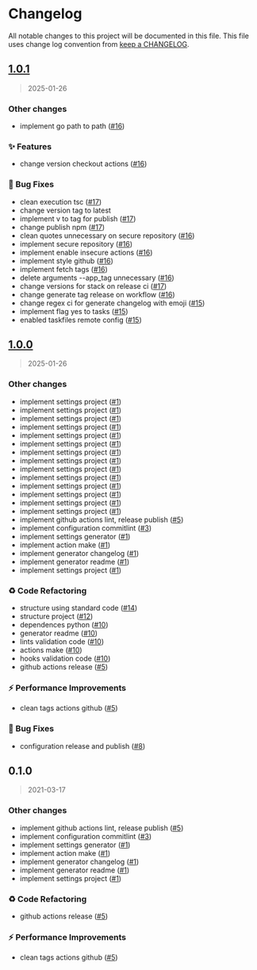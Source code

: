 # Changelog

All notable changes to this project will be documented in this file. This file uses change log convention from [keep a CHANGELOG](http://keepachangelog.com/en/0.3.0/).


<a name="1.0.1"></a>
## [1.0.1](https://github.com/hadenlabs/commitlint-config/compare/1.0.0...1.0.1)

> 2025-01-26

### Other changes

* implement go path to path ([#16](https://github.com/hadenlabs/commitlint-config/issues/16))

### ✨ Features

* change version checkout actions ([#16](https://github.com/hadenlabs/commitlint-config/issues/16))

### 🐛 Bug Fixes

* clean execution tsc ([#17](https://github.com/hadenlabs/commitlint-config/issues/17))
* change version tag to latest
* implement v to tag for publish ([#17](https://github.com/hadenlabs/commitlint-config/issues/17))
* change publish npm ([#17](https://github.com/hadenlabs/commitlint-config/issues/17))
* clean quotes unnecessary on secure repository ([#16](https://github.com/hadenlabs/commitlint-config/issues/16))
* implement secure repository ([#16](https://github.com/hadenlabs/commitlint-config/issues/16))
* implement enable insecure actions ([#16](https://github.com/hadenlabs/commitlint-config/issues/16))
* implement style github ([#16](https://github.com/hadenlabs/commitlint-config/issues/16))
* implement fetch tags ([#16](https://github.com/hadenlabs/commitlint-config/issues/16))
* delete arguments --app_tag unnecessary ([#16](https://github.com/hadenlabs/commitlint-config/issues/16))
* change versions for stack on release ci ([#17](https://github.com/hadenlabs/commitlint-config/issues/17))
* change generate tag release on workflow ([#16](https://github.com/hadenlabs/commitlint-config/issues/16))
* change regex ci for generate changelog with emoji ([#15](https://github.com/hadenlabs/commitlint-config/issues/15))
* implement flag yes to tasks ([#15](https://github.com/hadenlabs/commitlint-config/issues/15))
* enabled taskfiles remote config ([#15](https://github.com/hadenlabs/commitlint-config/issues/15))


<a name="1.0.0"></a>
## [1.0.0](https://github.com/hadenlabs/commitlint-config/compare/0.1.0...1.0.0)

> 2025-01-26

### Other changes

* implement settings project ([#1](https://github.com/hadenlabs/commitlint-config/issues/1))
* implement settings project ([#1](https://github.com/hadenlabs/commitlint-config/issues/1))
* implement settings project ([#1](https://github.com/hadenlabs/commitlint-config/issues/1))
* implement settings project ([#1](https://github.com/hadenlabs/commitlint-config/issues/1))
* implement settings project ([#1](https://github.com/hadenlabs/commitlint-config/issues/1))
* implement settings project ([#1](https://github.com/hadenlabs/commitlint-config/issues/1))
* implement settings project ([#1](https://github.com/hadenlabs/commitlint-config/issues/1))
* implement settings project ([#1](https://github.com/hadenlabs/commitlint-config/issues/1))
* implement settings project ([#1](https://github.com/hadenlabs/commitlint-config/issues/1))
* implement settings project ([#1](https://github.com/hadenlabs/commitlint-config/issues/1))
* implement settings project ([#1](https://github.com/hadenlabs/commitlint-config/issues/1))
* implement settings project ([#1](https://github.com/hadenlabs/commitlint-config/issues/1))
* implement settings project ([#1](https://github.com/hadenlabs/commitlint-config/issues/1))
* implement settings project ([#1](https://github.com/hadenlabs/commitlint-config/issues/1))
* implement github actions lint, release publish ([#5](https://github.com/hadenlabs/commitlint-config/issues/5))
* implement configuration commitlint ([#3](https://github.com/hadenlabs/commitlint-config/issues/3))
* implement settings generator ([#1](https://github.com/hadenlabs/commitlint-config/issues/1))
* implement action make ([#1](https://github.com/hadenlabs/commitlint-config/issues/1))
* implement generator changelog ([#1](https://github.com/hadenlabs/commitlint-config/issues/1))
* implement generator readme ([#1](https://github.com/hadenlabs/commitlint-config/issues/1))
* implement settings project ([#1](https://github.com/hadenlabs/commitlint-config/issues/1))

### ♻ Code Refactoring

* structure using standard code ([#14](https://github.com/hadenlabs/commitlint-config/issues/14))
* structure project ([#12](https://github.com/hadenlabs/commitlint-config/issues/12))
* dependences python ([#10](https://github.com/hadenlabs/commitlint-config/issues/10))
* generator readme ([#10](https://github.com/hadenlabs/commitlint-config/issues/10))
* lints validation code ([#10](https://github.com/hadenlabs/commitlint-config/issues/10))
* actions make ([#10](https://github.com/hadenlabs/commitlint-config/issues/10))
* hooks validation code ([#10](https://github.com/hadenlabs/commitlint-config/issues/10))
* github actions release ([#5](https://github.com/hadenlabs/commitlint-config/issues/5))

### ⚡ Performance Improvements

* clean tags actions github ([#5](https://github.com/hadenlabs/commitlint-config/issues/5))

### 🐛 Bug Fixes

* configuration release and publish ([#8](https://github.com/hadenlabs/commitlint-config/issues/8))


<a name="0.1.0"></a>
## 0.1.0

> 2021-03-17

### Other changes

* implement github actions lint, release publish ([#5](https://github.com/hadenlabs/commitlint-config/issues/5))
* implement configuration commitlint ([#3](https://github.com/hadenlabs/commitlint-config/issues/3))
* implement settings generator ([#1](https://github.com/hadenlabs/commitlint-config/issues/1))
* implement action make ([#1](https://github.com/hadenlabs/commitlint-config/issues/1))
* implement generator changelog ([#1](https://github.com/hadenlabs/commitlint-config/issues/1))
* implement generator readme ([#1](https://github.com/hadenlabs/commitlint-config/issues/1))
* implement settings project ([#1](https://github.com/hadenlabs/commitlint-config/issues/1))

### ♻ Code Refactoring

* github actions release ([#5](https://github.com/hadenlabs/commitlint-config/issues/5))

### ⚡ Performance Improvements

* clean tags actions github ([#5](https://github.com/hadenlabs/commitlint-config/issues/5))

